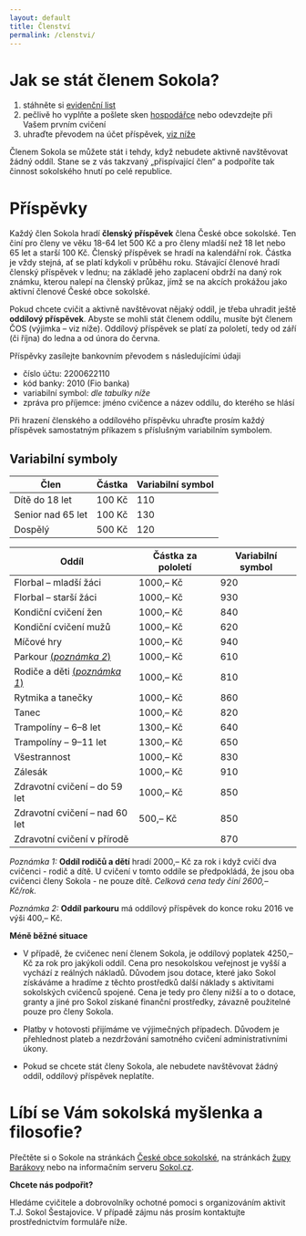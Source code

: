 ```yaml
---
layout: default
title: Členství
permalink: /clenstvi/
---
```


# Jak se stát členem Sokola? 

1. stáhněte si [evidenční list](/files/evidencni-list-cos-clen.xls)
2. pečlivě ho vyplňte a pošlete sken [hospodářce](/kontakt/#hospodka) nebo odevzdejte při Vašem prvním cvičení
3. uhraďte převodem na účet příspěvek, [viz níže](#pspvky)

Členem Sokola se můžete stát i tehdy, když nebudete aktivně navštěvovat žádný oddíl. Stane se z vás takzvaný „přispívající člen“ a podpoříte tak činnost sokolského hnutí po celé republice.

# Příspěvky

Každý člen Sokola hradí **členský příspěvek** člena České obce sokolské. Ten činí pro členy ve věku 18-64 let 500 Kč a pro členy mladší než 18 let nebo 65 let a starší 100 Kč. Členský příspěvek se hradí na kalendářní rok. Částka je vždy stejná, ať se platí kdykoli v průběhu roku. Stávající členové hradí členský příspěvek v lednu; na základě jeho zaplacení obdrží na daný rok známku, kterou nalepí na členský průkaz, jímž se na akcích prokážou jako aktivní členové České obce sokolské.

Pokud chcete cvičit a aktivně navštěvovat nějaký oddíl, je třeba uhradit ještě **oddílový příspěvek**. Abyste se mohli stát členem oddílu, musíte být členem ČOS (výjimka – viz níže). Oddílový příspěvek se platí za pololetí, tedy od září (či října) do ledna a od února do června. 

Příspěvky zasílejte bankovním převodem s následujícími údaji

* číslo účtu: 2200622110
* kód banky: 2010 (Fio banka)
* variabilní symbol: _dle tabulky níže_
* zpráva pro příjemce: jméno cvičence a název oddílu, do kterého se hlásí

Při hrazení členského a oddílového příspěvku uhraďte prosím každý příspěvek samostatným příkazem s příslušným variabilním symbolem.

## Variabilní symboly

|        Člen       | Částka | Variabilní symbol |
|-------------------|--------|-------------------|
| Dítě do 18 let    | 100 Kč |               110 |
| Senior nad 65 let | 100 Kč |               130 |
| Dospělý           | 500 Kč |               120 |


|              Oddíl               | Částka za pololetí | Variabilní symbol |
|----------------------------------|--------------------|-------------------|
| Florbal – mladší žáci            | 1000,– Kč          |               920 |
| Florbal – starší žáci            | 1000,– Kč          |               930 |
| Kondiční cvičení žen             | 1000,– Kč          |               840 |
| Kondiční cvičení mužů            | 1000,– Kč          |               620 |
| Míčové hry                       | 1000,– Kč          |               940 |
| Parkour [(_poznámka 2_)](#2)     | 1000,– Kč          |               610 |
| Rodiče a děti [(_poznámka 1_)](#1) | 1000,– Kč          |               810 |
| Rytmika a tanečky                | 1000,– Kč          |               860 |
| Tanec                            | 1000,– Kč          |               820 |
| Trampolíny – 6–8 let             | 1300,– Kč          |               640 |
| Trampolíny – 9–11 let            | 1300,– Kč          |               650 |
| Všestrannost                     | 1000,– Kč          |               830 |
| Zálesák                          | 1000,– Kč          |               910 |
| Zdravotní cvičení – do 59 let    | 1000,– Kč          |               850 |
| Zdravotní cvičení – nad 60 let   | 500,– Kč           |               850 |
| Zdravotní cvičení v přírodě      |                    |               870 |


<a id="1">_Poznámka 1:_</a> **Oddíl rodičů a dětí** hradí 2000,– Kč za rok i když cvičí dva cvičenci - rodič a dítě. U cvičení v tomto oddíle se předpokládá, že jsou oba cvičenci členy Sokola - ne pouze dítě. *Celková cena tedy činí 2600,– Kč/rok.*

<a id="1">_Poznámka 2:_</a> **Oddíl parkouru** má oddílový příspěvek do konce roku 2016 ve výši 400,– Kč.

**Méně běžné situace**

* V případě, že cvičenec není členem Sokola, je oddílový poplatek 4250,– Kč za rok pro jakýkoli oddíl. Cena pro nesokolskou veřejnost je vyšší a vychází z reálných nákladů. Důvodem jsou dotace, které jako Sokol získáváme a hradíme z těchto prostředků další náklady s aktivitami sokolských cvičenců spojené. Cena je tedy pro členy nižší a to o dotace, granty a jiné pro Sokol získané finanční prostředky, závazně použitelné pouze pro členy Sokola.

* Platby v hotovosti přijímáme ve výjimečných případech. Důvodem je přehlednost plateb a nezdržování samotného cvičení administrativními úkony.

* Pokud se chcete stát členy Sokola, ale nebudete navštěvovat žádný oddíl, oddílový příspěvek neplatíte.

# Líbí se Vám sokolská myšlenka a filosofie?

Přečtěte si o Sokole na stránkách [České obce sokolské](http://www.sokol.eu/menu/18), na stránkách [župy Barákovy](http://www.zupabarakova.sokol.cz/) nebo na informačním serveru [Sokol.cz](http://www.sokol.cz/sokol).

**Chcete nás podpořit?**

Hledáme cvičitele a dobrovolníky ochotné pomoci s organizováním aktivit T.J. Sokol Šestajovice. V případě zájmu nás prosím kontaktujte prostřednictvím formuláře níže.
